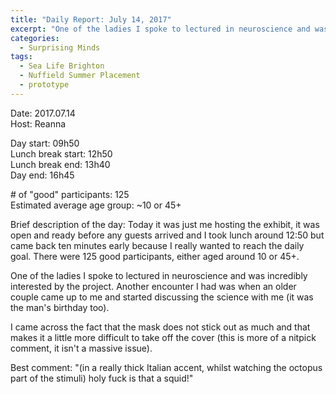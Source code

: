 ```yaml
---
title: "Daily Report: July 14, 2017"
excerpt: "One of the ladies I spoke to lectured in neuroscience and was incredibly interested by the project. "
categories:
  - Surprising Minds
tags:
  - Sea Life Brighton
  - Nuffield Summer Placement
  - prototype
---
```


Date: 2017.07.14    
Host: Reanna  

Day start: 09h50   
Lunch break start: 12h50  
Lunch break end: 13h40  
Day end: 16h45  

\# of "good" participants: 125  
Estimated average age group: ~10 or 45+  

Brief description of the day: Today it was just me hosting the exhibit, it was open and ready before any guests arrived and I took lunch around 12:50 but came back ten minutes early because I really wanted to reach the daily goal. There were 125 good participants, either aged around 10 or 45+.

One of the ladies I spoke to lectured in neuroscience and was incredibly interested by the project. Another encounter I had was when an older couple came up to me and started discussing the science with me (it was the man's birthday too).

I came across the fact that the mask does not stick out as much and that makes it a little more difficult to take off the cover (this is more of a nitpick comment, it isn't a massive issue). 

Best comment: "(in a really thick Italian accent, whilst watching the octopus part of the stimuli) holy fuck is that a squid!" 
